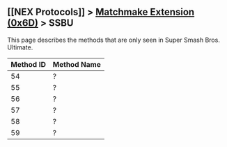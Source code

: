 ## [[NEX Protocols]] > [Matchmake Extension (0x6D)](Matchmake-Extension-Protocol) > SSBU

This page describes the methods that are only seen in Super Smash Bros. Ultimate.

| Method ID | Method Name |
| --- | --- |
| 54 | ? |
| 55 | ? |
| 56 | ? |
| 57 | ? |
| 58 | ? |
| 59 | ? |